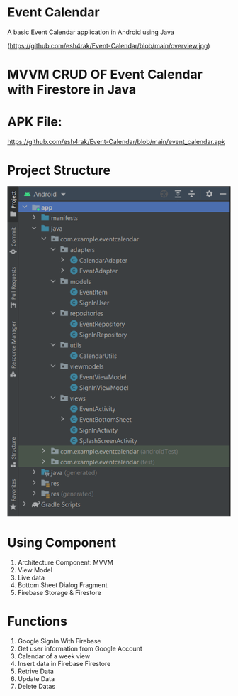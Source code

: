 # Event Calendar
 A basic Event Calendar application in Android using Java
 
(https://github.com/esh4rak/Event-Calendar/blob/main/overview.jpg)


# MVVM CRUD OF Event Calendar with Firestore in Java


# APK File: 
https://github.com/esh4rak/Event-Calendar/blob/main/event_calendar.apk

# Project Structure
![mvvm](https://github.com/esh4rak/Event-Calendar/blob/main/project%20structure.png)


# Using Component 
01. Architecture Component: MVVM
02. View Model
03. Live data
04. Bottom Sheet Dialog Fragment
05. Firebase Storage & Firestore

# Functions
01. Google SignIn With Firebase
02. Get user information from Google Account
03. Calendar of a week view
04. Insert data in Firebase Firestore
05. Retrive Data
06. Update Data
07. Delete Datas


